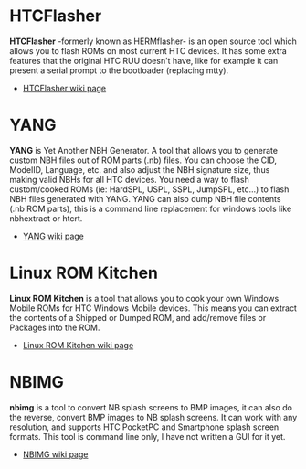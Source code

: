 # HTCFlasher #

**HTCFlasher** -formerly known as HERMflasher- is an open source tool which allows you to flash ROMs on most current HTC devices. It has some extra features that the original HTC RUU doesn't have, like for example it can present a serial prompt to the bootloader (replacing mtty).

  * [HTCFlasher wiki page](HTCFlasher.md)


# YANG #

**YANG** is Yet Another NBH Generator. A tool that allows you to generate custom NBH files out of ROM parts (.nb) files. You can choose the CID, ModelID, Language, etc. and also adjust the NBH signature size, thus making valid NBHs for all HTC devices. You need a way to flash custom/cooked ROMs (ie: HardSPL, USPL, SSPL, JumpSPL, etc...) to flash NBH files generated with YANG. YANG can also dump NBH file contents (.nb ROM parts), this is a command line replacement for windows tools like nbhextract or htcrt.

  * [YANG wiki page](YANG.md)


# Linux ROM Kitchen #

**Linux ROM Kitchen** is a tool that allows you to cook your own Windows Mobile ROMs for HTC Windows Mobile devices. This means you can extract the contents of a Shipped or Dumped ROM, and add/remove files or Packages into the ROM.

  * [Linux ROM Kitchen wiki page](Linux_ROM_Kitchen.md)


# NBIMG #

**nbimg** is a tool to convert NB splash screens to BMP images, it can also do the reverse, convert BMP images to NB splash screens. It can work with any resolution, and supports HTC PocketPC and Smartphone splash screen formats. This tool is command line only, I have not written a GUI for it yet.

  * [NBIMG wiki page](NBIMG.md)